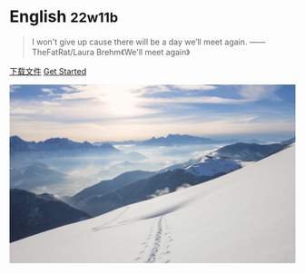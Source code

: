 # English <small>22w11b</small>

> I won't give up cause there will be a day we’ll meet again. ——TheFatRat/Laura Brehm《We'll meet again》

[下载文件](https://jq.qq.com/?_wv=1027&k=FM1DTRQT)
[Get Started](#英语)

![](./bg.jpg)
